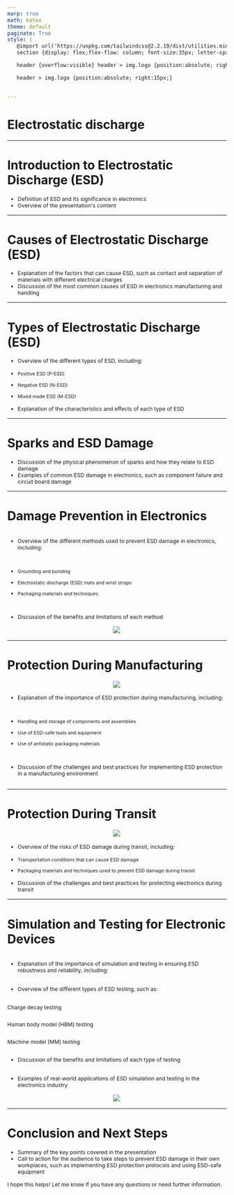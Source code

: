 ```yaml
---
marp: true
math: katex
theme: default
paginate: True
style: |
   @import url('https://unpkg.com/tailwindcss@2.2.19/dist/utilities.min.css');
   section {display: flex;flex-flow: column; font-size:35px; letter-spacing:1.4px;}

   header {overflow:visible} header > img.logo {position:absolute; right:15px;}

   header > img.logo {position:absolute; right:15px;}


---
```

<!-- backgroundColor: white -->
<!-- _class: lead -->

 # Electrostatic discharge

---
<style scoped>p,li {font-size:0.92em}</style>

 # Introduction to Electrostatic Discharge (ESD)
- Definition of ESD and its significance in electronics
- Overview of the presentation's content


---
<style scoped>p,li {font-size:0.92em}</style>

 # Causes of Electrostatic Discharge (ESD)
- Explanation of the factors that can cause ESD, such as contact and separation of materials with different electrical charges
- Discussion of the most common causes of ESD in electronics manufacturing and handling


---
<style scoped>p,li {font-size:0.80em}</style>

 # Types of Electrostatic Discharge (ESD)

- Overview of the different types of ESD, including:

+ Positive ESD (P-ESD)

+ Negative ESD (N-ESD)

+ Mixed mode ESD (M-ESD)
- Explanation of the characteristics and effects of each type of ESD

---
<style scoped>p,li {font-size:0.92em}</style>

 # Sparks and ESD Damage

- Discussion of the physical phenomenon of sparks and how they relate to ESD damage
- Examples of common ESD damage in electronics, such as component failure and circuit board damage

---
<style scoped>p,li {font-size:0.76em}</style>

 # Damage Prevention in Electronics
<div style='flex:1 1 auto; min-height:0;' class="grid grid-cols-8 gap-4">
<div style='display:flex; flex-flow:column; min-height:0;' class="col-span-4">

- Overview of the different methods used to prevent ESD damage in electronics, including:

+ Grounding and bonding

+ Electrostatic discharge (ESD) mats and wrist straps

+ Packaging materials and techniques
- Discussion of the benefits and limitations of each method
</div>

<div style='display:flex; flex-flow:column; min-height:0;' class="col-span-4">

<div style="display: flex; flex: 1 1 auto; flex-flow: row; min-height: 0"><div style="display: flex; flex: 1 1 auto; justify-content: center;min-height:0;min-width:0; margin-bottom:0.1em;;margin-right:0.15em">
<img style='object-fit: contain; max-height:100%; max-width:100%; background-color: rgba(0,0,0,0);' src='https://upload.wikimedia.org/wikipedia/commons/thumb/6/6b/Static_discharger_with_plastic_guards.jpg/200px-Static_discharger_with_plastic_guards.jpg'/>
</div>
</div>

</div>

</div>


---
<style scoped>p,li {font-size:0.76em}</style>

 # Protection During Manufacturing
<div style='flex:1 1 auto; min-height:0;' class="grid grid-cols-8 gap-4">
<div style='display:flex; flex-flow:column; min-height:0;' class="col-span-4">

<div style="display: flex; flex: 1 1 auto; flex-flow: row; min-height: 0"><div style="display: flex; flex: 1 1 auto; justify-content: center;min-height:0;min-width:0; margin-bottom:0.1em;;margin-right:0.15em">
<img style='object-fit: contain; max-height:100%; max-width:100%; background-color: rgba(0,0,0,0);' src='https://upload.wikimedia.org/wikipedia/commons/thumb/1/13/ESD_Jacket.jpg/220px-ESD_Jacket.jpg'/>
</div>
</div>

</div>

<div style='display:flex; flex-flow:column; min-height:0;' class="col-span-4">

- Explanation of the importance of ESD protection during manufacturing, including:

+ Handling and storage of components and assemblies

+ Use of ESD-safe tools and equipment

+ Use of antistatic packaging materials
- Discussion of the challenges and best practices for implementing ESD protection in a manufacturing environment
</div>

</div>


---
<style scoped>p,li {font-size:0.80em}</style>

 # Protection During Transit
<div style="display: flex; flex: 1 1 auto; flex-flow: row; min-height: 0"><div style="display: flex; flex: 1 1 auto; justify-content: center;min-height:0;min-width:0; margin-bottom:0.1em;;margin-right:0.15em">
<img style='object-fit: contain; max-height:100%; max-width:100%; background-color: rgba(0,0,0,0);' src='https://upload.wikimedia.org/wikipedia/commons/thumb/7/7b/Antistatic_bag.jpg/250px-Antistatic_bag.jpg'/>
</div>
</div>

- Overview of the risks of ESD damage during transit, including:

+ Transportation conditions that can cause ESD damage

+ Packaging materials and techniques used to prevent ESD damage during transit
- Discussion of the challenges and best practices for protecting electronics during transit

---
<style scoped>p,li {font-size:0.68em}</style>

 # **Simulation and Testing for Electronic Devices**
<div style='flex:1 1 auto; min-height:0;' class="grid grid-cols-8 gap-4">
<div style='display:flex; flex-flow:column; min-height:0;' class="col-span-4">

- Explanation of the importance of simulation and testing in ensuring ESD robustness and reliability, including:

+ Overview of the different types of ESD testing, such as:

Charge decay testing

Human body model (HBM) testing

Machine model (MM) testing

+ Discussion of the benefits and limitations of each type of testing
- Examples of real-world applications of ESD simulation and testing in the electronics industry
</div>

<div style='display:flex; flex-flow:column; min-height:0;' class="col-span-4">

<div style="display: flex; flex: 1 1 auto; flex-flow: row; min-height: 0"><div style="display: flex; flex: 1 1 auto; justify-content: center;min-height:0;min-width:0; margin-bottom:0.1em;;margin-right:0.15em">
<img style='object-fit: contain; max-height:100%; max-width:100%; background-color: rgba(0,0,0,0);' src='https://upload.wikimedia.org/wikipedia/commons/thumb/8/89/Electrostatic-discharge.jpg/256px-Electrostatic-discharge.jpg'/>
</div>
</div>

</div>

</div>


---
<style scoped>p,li {font-size:0.88em}</style>

 # Conclusion and Next Steps

- Summary of the key points covered in the presentation
- Call to action for the audience to take steps to prevent ESD damage in their own workplaces, such as implementing ESD protection protocols and using ESD-safe equipment

I hope this helps! Let me know if you have any questions or need further information.